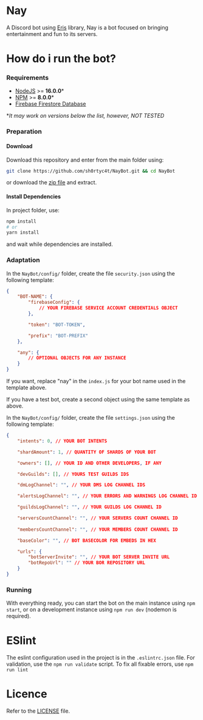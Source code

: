 # Nay

A Discord bot using [Eris](https://github.com/abalabahaha/eris/) library, Nay is a bot focused on bringing entertainment and fun to its servers.

# How do i run the bot?

### Requirements

* [NodeJS](https://nodejs.org/) >= **16.0.0***
* [NPM](https://npmjs.com) >= **8.0.0***
* [Firebase Firestore Database](https://firebase.google.com/)

**It may work on versions below the list, however, NOT TESTED*

### Preparation

#### Download

Download this repository and enter from the main folder using:
```sh
git clone https://github.com/sh0rtyc4t/NayBot.git && cd NayBot
```
or download the [zip file](https://github.com/sh0rtyc4t/NayBot/archive/refs/heads/main.zip) and extract.

#### Install Dependencies

In project folder, use:
```sh
npm install
# or
yarn install
```
and wait while dependencies are installed.

### Adaptation

In the `NayBot/config/` folder, create the file `security.json` using the following template:
```json
{
    "BOT-NAME": {
        "firebaseConfig": {
            // YOUR FIREBASE SERVICE ACCOUNT CREDENTIALS OBJECT
        },

        "token": "BOT-TOKEN",

        "prefix": "BOT-PREFIX"
    },

    "any": {
        // OPTIONAL OBJECTS FOR ANY INSTANCE
    }
}
```

If you want, replace "nay" in the `index.js` for your bot name used in the template above.

If you have a test bot, create a second object using the same template as above.

In the `NayBot/config/` folder, create the file `settings.json` using the following template:

```json
{
    "intents": 0, // YOUR BOT INTENTS

    "shardAmount": 1, // QUANTITY OF SHARDS OF YOUR BOT

    "owners": [], // YOUR ID AND OTHER DEVELOPERS, IF ANY

    "devGuilds": [], // YOURS TEST GUILDS IDS

    "dmLogChannel": "", // YOUR DMS LOG CHANNEL IDS

    "alertsLogChannel": "", // YOUR ERRORS AND WARNINGS LOG CHANNEL ID

    "guildsLogChannel": "", // YOUR GUILDS LOG CHANNEL ID

    "serversCountChannel": "", // YOUR SERVERS COUNT CHANNEL ID
    
    "membersCountChannel": "", // YOUR MEMBERS COUNT CHANNEL ID

    "baseColor": "", // BOT BASECOLOR FOR EMBEDS IN HEX

    "urls": {
        "botServerInvite": "", // YOUR BOT SERVER INVITE URL
        "botRepoUrl": "" // YOUR BOR REPOSITORY URL
    }
}
```

### Running

With everything ready, you can start the bot on the main instance using `npm start`, or on a development instance using `npm run dev` (nodemon is required).

# ESlint

The eslint configuration used in the project is in the `.eslintrc.json` file. For validation, use the `npm run validate` script. To fix all fixable errors, use `npm run lint`

# Licence

Refer to the [LICENSE](https://github.com/sh0rtyc4t/NayBot/blob/main/LICENSE) file.
